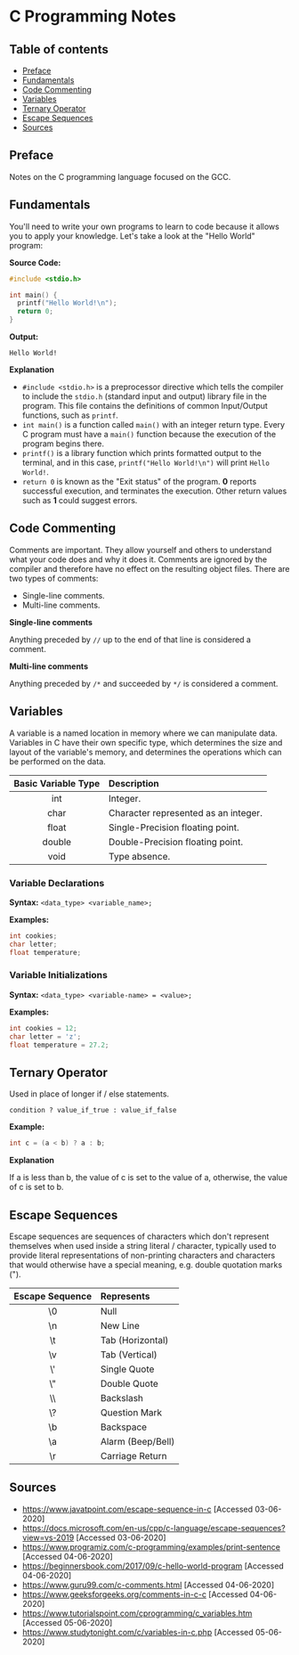 # C Programming Notes <!-- omit in toc -->

## Table of contents <!-- omit in toc -->

- [Preface](#preface)
- [Fundamentals](#fundamentals)
- [Code Commenting](#code-commenting)
- [Variables](#variables)
- [Ternary Operator](#ternary-operator)
- [Escape Sequences](#escape-sequences)
- [Sources](#sources)

## Preface

Notes on the C programming language focused on the GCC. 

## Fundamentals

You'll need to write your own programs to learn to code because it allows you to apply your knowledge. Let's take a look at the "Hello World" program:

**Source Code:**

```c
#include <stdio.h>

int main() {
  printf("Hello World!\n");
  return 0;
}
```

**Output:**

```Hello World!```

**Explanation**

- `#include <stdio.h>` is a preprocessor directive which tells the compiler to include the `stdio.h` (standard input and output) library file in the program. This file contains the definitions of common Input/Output functions, such as `printf`.
- `int main()` is a function called `main()` with an integer return type. Every C program must have a `main()` function because the execution of the program begins there.
- `printf()` is a library function which prints formatted output to the terminal, and in this case, `printf("Hello World!\n")` will print `Hello World!`.
- `return 0` is known as the "Exit status" of the program. **0** reports successful execution, and terminates the execution. Other return values such as **1** could suggest errors.

## Code Commenting

Comments are important. They allow yourself and others to understand what your code does and why it does it. Comments are ignored by the compiler and therefore have no effect on the resulting object files. There are two types of comments:

- Single-line comments.
- Multi-line comments.

**Single-line comments**

Anything preceded by `//` up to the end of that line is considered a comment.

**Multi-line comments**

Anything preceded by `/*` and succeeded by `*/` is considered a comment.

## Variables

A variable is a named location in memory where we can manipulate data. Variables in C have their own specific type, which determines the size and layout of the variable's memory, and determines the operations which can be performed on the data.

| Basic Variable Type | Description                          |
| :-----------------: | :----------------------------------- |
|         int         | Integer.                             |
|        char         | Character represented as an integer. |
|        float        | Single-Precision floating point.     |
|       double        | Double-Precision floating point.     |
|        void         | Type absence.                        |

### Variable Declarations <!-- omit in toc -->

**Syntax:** `<data_type> <variable_name>;`

**Examples:**

```c
int cookies;
char letter;
float temperature;
```

### Variable Initializations <!-- omit in toc -->

**Syntax:** `<data_type> <variable-name> = <value>;`

**Examples:**

```c
int cookies = 12;
char letter = 'z';
float temperature = 27.2;
```

## Ternary Operator

Used in place of longer if / else statements.

`condition ? value_if_true : value_if_false`

**Example:**

```c
int c = (a < b) ? a : b;
```

**Explanation**

If a is less than b, the value of c is set to the value of a, otherwise, the value of c is set to b.

## Escape Sequences

Escape sequences are sequences of characters which don't represent themselves when used inside a string literal / character, typically used to provide literal representations of non-printing characters and characters that would otherwise have a special meaning, e.g. double quotation marks (").

| Escape Sequence | Represents        |
| :-------------: | :---------------- |
|       \0        | Null              |
|       \n        | New Line          |
|       \t        | Tab (Horizontal)  |
|       \v        | Tab (Vertical)    |
|       \\'       | Single Quote      |
|       \\"       | Double Quote      |
|       \\\       | Backslash         |
|       \\?       | Question Mark     |
|       \b        | Backspace         |
|       \a        | Alarm (Beep/Bell) |
|       \r        | Carriage Return   |

## Sources

- <https://www.javatpoint.com/escape-sequence-in-c> [Accessed 03-06-2020]
- <https://docs.microsoft.com/en-us/cpp/c-language/escape-sequences?view=vs-2019> [Accessed 03-06-2020]
- <https://www.programiz.com/c-programming/examples/print-sentence> [Accessed 04-06-2020]
- <https://beginnersbook.com/2017/09/c-hello-world-program> [Accessed 04-06-2020]
- <https://www.guru99.com/c-comments.html> [Accessed 04-06-2020]
- <https://www.geeksforgeeks.org/comments-in-c-c> [Accessed 04-06-2020]
- <https://www.tutorialspoint.com/cprogramming/c_variables.htm> [Accessed 05-06-2020]
- <https://www.studytonight.com/c/variables-in-c.php> [Accessed 05-06-2020]